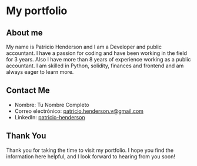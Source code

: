 # My portfolio



## About me

My name is Patricio Henderson and I am a Developer and public accountant. I have a passion for coding and have been working in the field for 3 years. Also I have more than 8 years of experience working as a public accountant.
I am skilled in Python, solidity, finances and frontend and am always eager to learn more.

## Contact Me
- Nombre: Tu Nombre Completo
- Correo electrónico: patricio.henderson.v@gmail.com
- LinkedIn: [patricio-henderson](https://www.linkedin.com/in/patricio-henderson/)


## Thank You
Thank you for taking the time to visit my portfolio. I hope you find the information here helpful, and I look forward to hearing from you soon!




